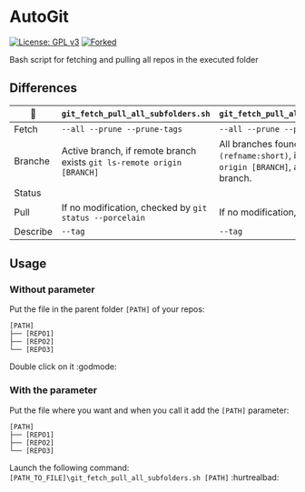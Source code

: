 # AutoGit

[![License: GPL v3](https://img.shields.io/badge/License-GPLv3-blue.svg?logo=gnu)](https://www.gnu.org/licenses/gpl-3.0)
[![Forked](https://img.shields.io/badge/Forked-black?logo=github)](https://gist.github.com/mnem/1438396)

 Bash script for fetching and pulling all repos in the executed folder

## Differences

| :deciduous_tree: | `git_fetch_pull_all_subfolders.sh` | `git_fetch_pull_all_subfolders_all_local_branches.sh` |
| ------ | ------ | ------ |
| Fetch | `--all --prune --prune-tags` | `--all --prune --prune-tags` |
| Branche | Active branch, if remote branch exists `git ls-remote origin [BRANCH]` | All branches found by `git branch --format='%(refname:short)`, if remote branch exists `git ls-remote origin [BRANCH]`, at the end check out the active branch. |
| Status | | |
| Pull | If no modification, checked by `git status --porcelain` | If no modification, checked by `git status --porcelain` |
| Describe | `--tag` | `--tag` |

## Usage

### Without parameter

Put the file in the parent folder `[PATH]` of your repos:

```Text
[PATH]
├── [REPO1]
├── [REPO2]
└── [REPO3]
```

Double click on it :godmode:

### With the parameter

Put the file where you want and when you call it add the `[PATH]` parameter:

```Text
[PATH]
├── [REPO1]
├── [REPO2]
└── [REPO3]
```

Launch the following command: `[PATH_TO_FILE]\git_fetch_pull_all_subfolders.sh [PATH]` :hurtrealbad:
